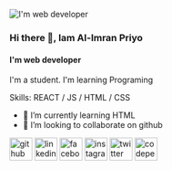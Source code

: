 ![I'm web developer](https://scontent.fdac178-1.fna.fbcdn.net/v/t39.30808-6/326557765_552783643454259_5436278880825062396_n.jpg?stp=dst-jpg_p640x640&_nc_cat=104&ccb=1-7&_nc_sid=783fdb&_nc_eui2=AeGp0vMwngTVFc6cQpXAMqML7t1SPBDzHVXu3VI8EPMdVSq2XSpmaZIYTj8Kqmqk8WpwmhQR4nFoWrazrvB3pQb8&_nc_ohc=eW1dJ5mDu8AAX_CxETU&_nc_ht=scontent.fdac178-1.fna&oh=00_AfDQ6-rS5Gt-x4avt2yEmFKiY5lnn3VUA7ZTNBOMu8RQbA&oe=65E3F499)

### Hi there 👋, Iam Al-Imran Priyo
#### I'm web developer


I'm a student. I'm learning Programing 

Skills:  REACT / JS / HTML / CSS

- 🌱 I’m currently learning HTML 
- 👯 I’m looking to collaborate on github 


[<img src='https://cdn.jsdelivr.net/npm/simple-icons@3.0.1/icons/github.svg' alt='github' height='40'>](https://github.com/https://github.com/AN-Priyo)  [<img src='https://cdn.jsdelivr.net/npm/simple-icons@3.0.1/icons/linkedin.svg' alt='linkedin' height='40'>](https://www.linkedin.com/in/https://www.linkedin.com/feed//)  [<img src='https://cdn.jsdelivr.net/npm/simple-icons@3.0.1/icons/facebook.svg' alt='facebook' height='40'>](https://www.facebook.com/https://www.facebook.com/alimran.priyo)  [<img src='https://cdn.jsdelivr.net/npm/simple-icons@3.0.1/icons/instagram.svg' alt='instagram' height='40'>](https://www.instagram.com/https://www.instagram.com/alimranpriyo//)  [<img src='https://cdn.jsdelivr.net/npm/simple-icons@3.0.1/icons/twitter.svg' alt='twitter' height='40'>](https://twitter.com/https://twitter.com/AlimranPriyo)  [<img src='https://cdn.jsdelivr.net/npm/simple-icons@3.0.1/icons/codepen.svg' alt='codepen' height='40'>](https://codepen.io/https://codepen.io/MJ-PRIYO)  

